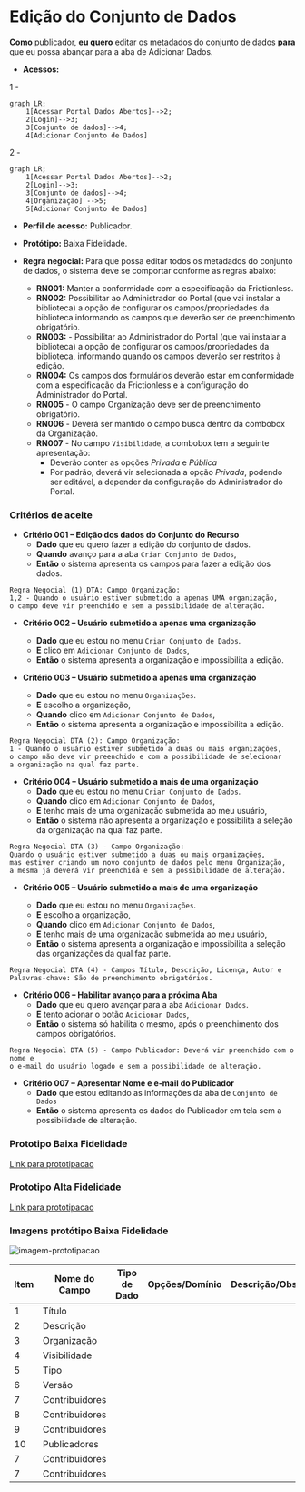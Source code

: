 # Edição do Conjunto de Dados

**Como** publicador, **eu quero**  editar os metadados do conjunto de dados **para** que eu possa abançar para a aba de Adicionar Dados.

- **Acessos:**

1 - 
```mermaid
graph LR;
    1[Acessar Portal Dados Abertos]-->2;
    2[Login]-->3;
    3[Conjunto de dados]-->4;
    4[Adicionar Conjunto de Dados]
```
2 -
```mermaid
graph LR;
    1[Acessar Portal Dados Abertos]-->2;
    2[Login]-->3;
    3[Conjunto de dados]-->4;
    4[Organização] -->5;
    5[Adicionar Conjunto de Dados]
```

- **Perfil de acesso:** Publicador. 
- **Protótipo:** Baixa Fidelidade.

- **Regra negocial:** Para que possa editar todos os metadados do conjunto de dados, o sistema deve se comportar conforme as regras abaixo:
	- **RN001:** Manter a conformidade com a especificação da Frictionless. 
	- **RN002:** Possibilitar ao Administrador do Portal (que vai instalar a biblioteca) a opção de configurar os campos/propriedades da biblioteca informando os campos que deverão ser de preenchimento obrigatório. 
	- **RN003:** - Possibilitar ao Administrador do Portal (que vai instalar a biblioteca) a opção de configurar os campos/propriedades da biblioteca, informando quando os campos deverão ser restritos à edição. 
	- **RN004:** Os campos dos formulários deverão estar em conformidade com a especificação da Frictionless e à configuração do Administrador do Portal.
    - **RN005** - O campo Organização deve ser de preenchimento obrigatório.
    - **RN006** - Deverá ser mantido o campo busca dentro da combobox da Organização. 
    - **RN007** - No campo `Visibilidade`, a combobox tem a seguinte apresentação:
    	- Deverão conter as opções *Privada* e *Pública* 
        - Por padrão, deverá vir selecionada a opção *Privada*, podendo ser editável, a depender da configuração do Administrador do Portal. 


### Critérios de aceite

- **Critério 001 – Edição dos dados do Conjunto do Recurso**
	- **Dado** que eu quero fazer a edição do conjunto de dados. 
	- **Quando** avanço para a aba `Criar Conjunto de Dados`,
	- **Então** o sistema apresenta os campos para fazer a edição dos dados.

```
Regra Negocial (1) DTA: Campo Organização:
1,2 - Quando o usuário estiver submetido a apenas UMA organização, 
o campo deve vir preenchido e sem a possibilidade de alteração. 
```

- **Critério 002 – Usuário submetido a apenas uma organização**

	- **Dado** que eu estou no menu `Criar Conjunto de Dados`. 
	- **E**	clico em `Adicionar Conjunto de Dados`,
	- **Então** o sistema apresenta a organização e impossibilita 
	a edição. 

- **Critério 003 – Usuário submetido a apenas uma organização** 

	- **Dado** que eu estou no menu `Organizações`. 
	- **E** escolho a organização,
	- **Quando** clico em `Adicionar Conjunto de Dados`,
	- **Então** o sistema apresenta a organização e impossibilita a edição.

````
Regra Negocial DTA (2): Campo Organização:
1 - Quando o usuário estiver submetido a duas ou mais organizações,
o campo não deve vir preenchido e com a possibilidade de selecionar 
a organização na qual faz parte.
````

- **Critério 004 – Usuário submetido a mais de uma organização**
	- **Dado** que eu estou no menu `Criar Conjunto de Dados`. 
	- **Quando** clico em `Adicionar Conjunto de Dados`,
	- **E** tenho mais de uma organização submetida ao meu usuário,
	- **Então** o sistema não apresenta a organização e possibilita a seleção da organização na qual faz parte. 

````
Regra Negocial DTA (3) - Campo Organização:
Quando o usuário estiver submetido a duas ou mais organizações, 
mas estiver criando um novo conjunto de dados pelo menu Organização, 
a mesma já deverá vir preenchida e sem a possibilidade de alteração.
````

- **Critério 005 – Usuário submetido a mais de uma organização**

	- **Dado** que eu estou no menu `Organizações`.
	- **E** escolho a organização, 
	- **Quando** clico em `Adicionar Conjunto de Dados`,
	- **E** tenho mais de uma organização submetida ao meu usuário,
	- **Então** o sistema apresenta a organização e impossibilita a seleção das organizações da qual faz parte. 

````
Regra Negocial DTA (4) - Campos Título, Descrição, Licença, Autor e 
Palavras-chave: São de preenchimento obrigatórios.
````

- **Critério 006 – Habilitar avanço para a próxima Aba**
	- **Dado** que eu quero avançar para a aba `Adicionar Dados`. 
	- **E** tento acionar o botão `Adicionar Dados`,
	- **Então** o sistema só habilita o mesmo, após o preenchimento dos campos obrigatórios. 

````
Regra Negocial DTA (5) - Campo Publicador: Deverá vir preenchido com o nome e
o e-mail do usuário logado e sem a possibilidade de alteração. 
````

- **Critério 007 – Apresentar Nome e e-mail do Publicador**
	- **Dado** que estou editando as informações da aba de `Conjunto de Dados`
	- **Então** o sistema apresenta os dados do Publicador em tela sem a possibilidade de alteração.

### Prototipo Baixa Fidelidade

[Link para prototipacao](/assets/pdfs/prototipo_telas_ckan.pdf)

### Prototipo Alta Fidelidade

[Link para prototipacao](https://www.figma.com/proto/X0SZVAiL6Auf6pqssoewnn/SEPLAG-CKAN?node-id=2%3A387&scaling=min-zoom&page-id=2%3A387&starting-point-node-id=217%3A1115) 
### Imagens protótipo Baixa Fidelidade

![imagem-prototipacao](/assets/imagem.png)

| Item |                        Nome do Campo                        | Tipo de Dado | Opções/Domínio |     Descrição/Observações      |
|------|-------------------------------------------------------------|------------------|----------------|--------------------------------|
|    1 |    Título               |              |         | 
|    2 |           Descrição    |               |            | |
|    3 |  Organização|              |             |  |
|    4 |   Visibilidade |               |             |  |
|    5 |   Tipo                       |                 |            | |
|    6 |  Versão |               |             |  |	
|    7 |  Contribuidores |             |           |  |
|    8 |  Contribuidores |             |           |  |
|    9 |  Contribuidores |             |           |  |
|    10 |  Publicadores |             |           |  |
|    7 |  Contribuidores |             |           |  |
|    7 |  Contribuidores |             |           |  |
